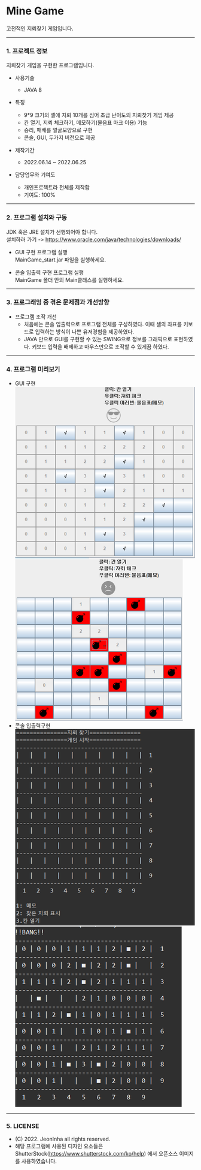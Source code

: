 # Mine Game
고전적인 지뢰찾기 게임입니다.
***
### 1. 프로젝트 정보
  지뢰찾기 게임을 구현한 프로그램입니다.
  
  - 사용기술
    - JAVA 8

  - 특징
    - 9*9 크기의 셀에 지뢰 10개를 심어 초급 난이도의 지뢰찾기 게임 제공
    - 칸 열기, 지뢰 체크하기, 메모하기(물음표 마크 이용) 기능
    - 승리, 패배를 얼굴모양으로 구현
    - 콘솔, GUI, 두가지 버전으로 제공
 
- 제작기간
  - 2022.06.14 ~ 2022.06.25

- 담당업무와 기여도
  - 개인프로젝트라 전체를 제작함
  - 기여도: 100%


***

### 2. 프로그램 설치와 구동

JDK 혹은 JRE 설치가 선행되어야 합니다.   
  설치하러 가기 -> https://www.oracle.com/java/technologies/downloads/   
  
- GUI 구현 프로그램 실행  
  MainGame_start.jar 파일을 실행하세요.
  
- 콘솔 입출력 구현 프로그램 실행  
  MainGame 폴더 안의 Main클래스를 실행하세요.


***
### 3. 프로그래밍 중 겪은 문제점과 개선방향

  - 프로그램 조작 개선
    - 처음에는 콘솔 입출력으로 프로그램 전체를 구성하였다. 이때 셀의 좌표를 키보드로 입력하는 방식이 나쁜 유저경험을 제공하였다.
    - JAVA 만으로 GUI를 구현할 수 있는 SWING으로 정보를 그래픽으로 표현하였다. 키보드 입력을 배제하고 마우스만으로 조작할 수 있게끔 하였다.
***



### 4. 프로그램 미리보기
- GUI 구현   
![poster](./img/1.PNG)   
![poster](./img/2.PNG)   
- 콘솔 입출력구현    
![poster](./img/3.PNG)    
![poster](./img/4.PNG)     


***

### 5. LICENSE
- (C) 2022. JeonInha all rights reserved.
- 해당 프로그램에 사용된 디자인 요소들은 ShutterStock(https://www.shutterstock.com/ko/help) 에서 오픈소스 이미지를 사용하였습니다.




